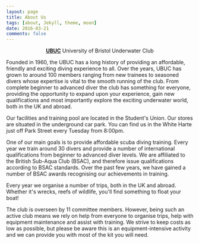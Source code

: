 ```yaml
---
layout: page
title: About Us
tags: [about, Jekyll, theme, moon]
date: 2016-03-21
comments: false
---
```

    
<center><a href="http://ubuc.github.io"><b>UBUC</b></a> University of Bristol Underwater Club</center>

Founded in 1960, the UBUC has a long history of providing an affordable, friendly and exciting diving experience to all. Over the years, UBUC has grown to around 100 members ranging from new trainees to seasoned divers whose expertise is vital to the smooth running of the club. From complete beginner to advanced diver the club has something for everyone, providing the opportunity to expand upon your experience, gain new qualifications and most importantly explore the exciting underwater world, both in the UK and abroad.

Our facilities and training pool are located in the Student's Union. Our stores are situated in the underground car park. You can find us in the White Harte just off Park Street every Tuesday from 8:00pm.

One of our main goals is to provide affordable scuba diving training. Every year we train around 30 divers and provide a number of international qualifications from beginner to advanced diver levels. We are affiliated to the British Sub-Aqua Club (BSAC), and therefore issue qualifications according to BSAC standards. Over the past few years, we have gained a number of BSAC awards recognising our achievements in training.

Every year we organise a number of trips, both in the UK and abroad. Whether it's wrecks, reefs of wildlife, you'll find something to float your boat!

The club is overseen by 11 committee members. However, being such an active club means we rely on help from everyone to organise trips, help with equipment maintenance and assist with training. We strive to keep costs as low as possible, but please be aware this is an equipment-intensive activity and we can provide you with most of the kit you will need.

<!--
## Preview

{% capture images %}
    https://cloud.githubusercontent.com/assets/754514/14509720/61c61058-01d6-11e6-93ab-0918515ecd56.png
    https://cloud.githubusercontent.com/assets/754514/14509716/61ac6c8e-01d6-11e6-879f-8308883de790.png
{% endcapture %}
{% include gallery images=images caption="Screenshots of Moon Theme" cols=2 %}

See a [live version of Moon](http://taylantatli.github.io/Moon) hosted on GitHub.

## Getting Started

To learn how to install and use this theme check out the [Setup Guide](http://taylantatli.me/Moon/moon-theme/) for more information.
      
[Install Moon](https://github.com/TaylanTatli/Moon){: .btn}

-->
